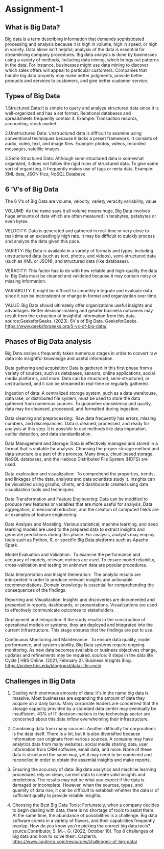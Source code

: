 # Assignment-1
## What is Big Data?
Big data is a term describing information that demands sophisticated processing and analysis because it is high in volume, high in speed, or high in variety. Data alone isn't helpful; analysis of the data is essential for streamlining company procedures. Big data analysis is done by businesses using a variety of methods, including data mining, which brings out patterns in the data. For instance, businesses might use data mining to discover which sales offers will appeal to particular customers. Companies that handle big data properly may make better judgments, provide better products and services to customers, and give better customer service.

## Types of Big Data
1.Structured Data:It is simple to query and analyze structured data since it is well-organized and has a set format. Relational databases and spreadsheets frequently contain it.
  Example: Transaction records, accounting, stock market.

2.Unstructured Data: Unstructured data is difficult to examine using conventional techniques because it lacks a preset framework. It consists of audio, video, text, and image files.
 Example: photos, videos, recorded messages, satellite images.

3.Semi-Structured Data: Although semi-structured data is somewhat organized, it does not follow the rigid rules of structured data. To give some sort of organizing, it frequently makes use of tags or meta data. 
 Example: XML data, JSON files, NoSQL Database.

 ## 6 ‘V’s of Big Data 

The 6 V’s of Big Data are volume, velocity, variety,veracity,variability, value

VOLUME: As the name says it all volume means huge, Big Data involves huge amounts of data which are often measured in terabytes, petabytes or even bytes.

VELOCITY: Data is generated and gathered in real-time or very close to real-time at an exceedingly high rate. It may be difficult to quickly process and analyze the data given this pace.

VARIETY: Big Data is available in a variety of formats and types, including unstructured data (such as text, photos, and videos), semi-structured data (such as XML or JSON), and structured data (like databases).

VERACITY: This factor has to do with how reliable and high-quality the data is. Big Data must be cleaned and validated because it may contain noisy or missing information.

VARIABILITY: It might be difficult to smoothly integrate and evaluate data since it can be inconsistent or change in format and organization over time.

VALUE: Big Data should ultimately offer organizations useful insights and advantages. Better decision-making and greater business outcomes may result from the extraction of insightful information from this data.
source:GeeksforGeeks. (2023). 6V s of Big Data. GeeksforGeeks. https://www.geeksforgeeks.org/5-vs-of-big-data/

## Phases of Big Data analysis

Big Data analysis frequently takes numerous stages in order to convert raw data into insightful knowledge and useful information.

Data gathering and acquisition:
Data is gathered in this first phase from a variety of sources, such as databases, sensors, online applications, social media platforms, and more.
Data can be structured, semi-structured, or unstructured, and it can be streamed in real-time or regularly gathered.

Ingestion of data:
A centralized storage system, such as a data warehouse, data lake, or distributed file system, must be used to store the data gathered from numerous sources.
To guarantee consistency and quality, data may be cleansed, processed, and formatted during ingestion.

Data cleaning and preprocessing: 
Raw data frequently has errors, missing numbers, and discrepancies. Data is cleaned, processed, and ready for analysis at this step.
It is possible to use methods like data imputation, outlier detection, and data standardization.

Data Management and Storage:
Data is effectively managed and stored in a format that is suitable for analysis. Choosing the proper storage method and data structure is a part of this process.
Many times, cloud-based storage, NoSQL databases, and the Hadoop Distributed File System (HDFS) are used.

Data exploration and visualization: 
To comprehend the properties, trends, and linkages of the data, analysts and data scientists study it.
Insights can be visualized using graphs, charts, and dashboards created using data visualization tools and techniques.

Data Transformation and Feature Engineering:
Data can be modified to produce new features or variables that are more useful for analysis.
Data aggregation, dimensional reduction, and the creation of computed fields are all examples of feature engineering.

Data Analysis and Modeling:
Various statistical, machine learning, and deep learning models are used to the prepared data to extract insights and generate predictions during this phase.
For analysis, analysts may employ tools such as Python, R, or specific Big Data platforms such as Apache Spark.

Model Evaluation and Validation: 
To examine the performance and accuracy of models, relevant metrics are used.
To ensure model reliability, cross-validation and testing on unknown data are popular procedures.

Data Interpretation and Insight Generation: 
The analytic results are interpreted in order to produce relevant insights and actionable recommendations.
Domain knowledge is essential for comprehending the consequences of the findings.

Reporting and Visualization:
Insights and discoveries are documented and presented in reports, dashboards, or presentations.
Visualizations are used to effectively communicate outcomes to stakeholders.

Deployment and Integration:
If the study results in the construction of operational models or systems, they are deployed and integrated into the current infrastructure.
This stage ensures that the findings are put to use.

Continuous Monitoring and Maintenance: 
To ensure data quality, model performance, and system stability, Big Data systems require ongoing monitoring.
As new data becomes available or business objectives change, updates and refinements may be required.
source: 8 steps in the data life Cycle | HBS Online. (2021, February 2). Business Insights Blog. https://online.hbs.edu/blog/post/data-life-cycle

## Challenges in Big Data

1. Dealing with enormous amounts of data:
It's in the name big data is massive. Most businesses are expanding the amount of data they acquire on a daily basis. Many corporate leaders are concerned that the storage capacity provided by a standard data center may eventually be insufficient. 43% of IT decision-makers in the technology sector are concerned about this data inflow overwhelming their infrastructure.

2. Combining data from many sources:
Another difficulty for corporations is the data itself. There is a lot, but it is also diversified because information can originate from various sources. A company may have analytics  data from many websites, social media sharing data, user information from CRM software, email data, and more. None of these data is structured the same way, yet it may need to be combined and reconciled in order to obtain the essential insights and make reports.

3. Ensuring the accuracy of data:
Big data analytics and machine learning procedures rely on clean, correct data to create valid insights and predictions. The results may not be what you expect if the data is damaged or incomplete. However, when the sources, types, and quantity of data rise, it can be difficult to establish whether the data is of sufficient quality to provide reliable insights.

4. Choosing the Best Big Data Tools:
Fortunately, when a company decides to begin dealing with data, there is no shortage of tools to assist them. At the same time, the abundance of possibilities is a challenge. Big data software comes in a variety of flavors, and their capabilities frequently overlap. How do you know you're picking the correct big data tools?
source:Contributor, S. M.-. G. (2022, October 10). Top 8 challenges of big data and how to solve them. Capterra. https://www.capterra.com/resources/challenges-of-big-data/
